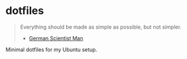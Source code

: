 # dotfiles

> Everything should be made as simple as possible, but not simpler.
> - [German Scientist Man](https://en.wikiquote.org/wiki/Albert_Einstein)

Minimal dotfiles for my Ubuntu setup.
